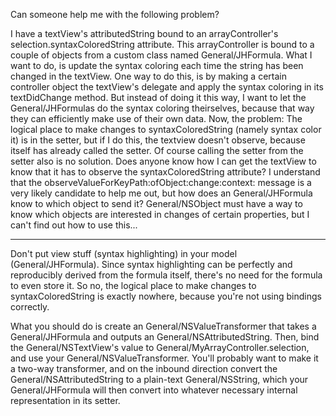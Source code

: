 

Can someone help me with the following problem?

I have a textView's attributedString bound to an arrayController's selection.syntaxColoredString attribute. This arrayController is bound to a couple of objects from a custom class named General/JHFormula. What I want to do, is update the syntax coloring each time the string has been changed in the textView. One way to do this, is by making a certain controller object the textView's delegate and apply the syntax coloring in its textDidChange method. But instead of doing it this way, I want to let the General/JHFormulas do the syntax coloring theirselves, because that way they can efficiently make use of their own data. Now, the problem: The logical place to make changes to syntaxColoredString (namely syntax color it) is in the setter, but if I do this, the textview doesn't observe, because itself has already called the setter. Of course calling the setter from the setter also is no solution. Does anyone know how I can get the textView to know that it has to observe the syntaxColoredString attribute? I understand that the observeValueForKeyPath:ofObject:change:context: message is a very likely candidate to help me out, but how does an General/JHFormula know to which object to send it? General/NSObject must have a way to know which objects are interested in changes of certain properties, but I can't find out how to use this...

----
Don't put view stuff (syntax highlighting) in your model (General/JHFormula).  Since syntax highlighting can be perfectly and reproducibly derived from the formula itself, there's no need for the formula to even store it.  So no, the logical place to make changes to syntaxColoredString is exactly nowhere, because you're not using bindings correctly.

What you should do is create an General/NSValueTransformer that takes a General/JHFormula and outputs an General/NSAttributedString.  Then, bind the General/NSTextView's value to General/MyArrayController.selection, and use your General/NSValueTransformer.  You'll probably want to make it a two-way transformer, and on the inbound direction convert the General/NSAttributedString to a plain-text General/NSString, which your General/JHFormula will then convert into whatever necessary internal representation in its setter.